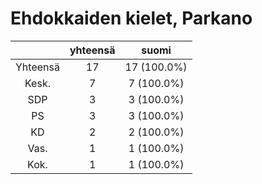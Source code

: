 # Ehdokkaiden kielet, Parkano

| |yhteensä|suomi|
|:---:|:---:|:---:|
|Yhteensä|17|17 (100.0%)|
|Kesk.|7|7 (100.0%)|
|SDP|3|3 (100.0%)|
|PS|3|3 (100.0%)|
|KD|2|2 (100.0%)|
|Vas.|1|1 (100.0%)|
|Kok.|1|1 (100.0%)|

